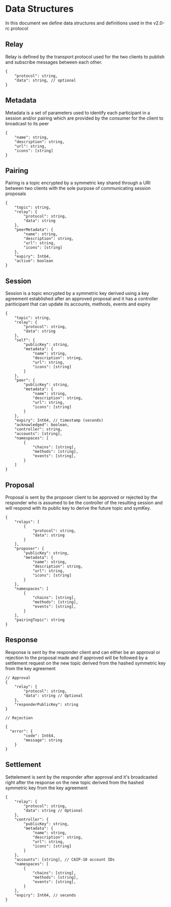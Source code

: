 # Data Structures

In this document we define data structures and definitions used in the v2.0-rc protocol

## Relay

Relay is defined by the transport protocol used for the two clients to publish and subscribe messages between each other.

```jsonc
{
	"protocol": string,
	"data": string, // optional
}
```

## Metadata

Metadata is a set of parameters used to identify each participant in a session and/or pairing which are provided by the consumer for the client to broadcast to its peer

```jsonc
{
	"name": string,
	"description": string,
	"url": string,
	"icons": [string]
}
```

## Pairing

Pairing is a topic encrypted by a symmetric key shared through a URI between two clients with the sole purpose of communicating session proposals

```jsonc
{
	"topic": string,
	"relay": {
		"protocol": string,
		"data": string
	},
	"peerMetadata": {
		"name": string,
		"description": string,
		"url": string,
		"icons": [string]
	},
	"expiry": Int64,
	"active": boolean
}
```

## Session

Session is a topic encrypted by a symmetric key derived using a key agreement established after an approved proposal and it has a controller pariticipant that can update its accounts, methods, events and expiry

```jsonc
{
	"topic": string,
	"relay": {
		"protocol": string,
		"data": string
	},
	"self": {
		"publicKey": string,
		"metadata": {
			"name": string,
			"description": string,
			"url": string,
			"icons": [string]
		}
	},
	"peer": {
		"publicKey": string,
		"metadata": {
			"name": string,
			"description": string,
			"url": string,
			"icons": [string]
		}
	},
	"expiry": Int64, // timestamp (seconds)
	"acknowledged": boolean,
	"controller": string,
	"accounts": [string],
	"namespaces": [
		{
			"chains": [string],
			"methods": [string],
			"events": [string],
		}
	]
}
```

## Proposal

Proposal is sent by the proposer client to be approved or rejected by the responder who is assumed to be the controller of the resulting session and will respond with its public key to derive the future topic and symKey.

```jsonc
{
	"relays": [
		{
			"protocol": string,
			"data": string
		}
	],
	"proposer": {
		"publicKey": string,
		"metadata": {
			"name": string,
			"description": string,
			"url": string,
			"icons": [string]
		}
	},
	"namespaces": [
		{
			"chains": [string],
			"methods": [string],
			"events": [string],
		}
	],
	"pairingTopic": string
}
```

## Response

Response is sent by the responder client and can either be an approval or rejection to the proposal made and if approved will be followed by a settlement request on the new topic derived from the hashed symmetric key from the key agreement

```jsonc
// Approval
{
	"relay": {
		"protocol": string,
		"data": string // Optional
	},
	"responderPublicKey": string
}

// Rejection

{
  "error": {
		"code": Int64,
		"message": string
	}
}
```

## Settlement

Settelement is sent by the responder after approval and it's broadcasted right after the response on the new topic derived from the hashed symmetric key from the key agreement

```jsonc
{
	"relay": {
		"protocol": string,
		"data": string // Optional
	},
	"controller": {
		"publicKey": string,
		"metadata": {
			"name": string,
			"description": string,
			"url": string,
			"icons": [string]
		}
	},
	"accounts": [string], // CAIP-10 account IDs
	"namespaces": [
		{
			"chains": [string],
			"methods": [string],
			"events": [string],
		}
	],
	"expiry": Int64, // seconds
}
```

